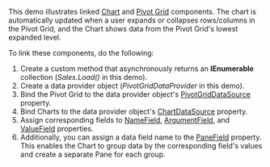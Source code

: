 This demo illustrates linked [Chart](https://docs.devexpress.com/Blazor/DevExpress.Blazor.DxChart-1) and [Pivot Grid](https://docs.devexpress.com/Blazor/DevExpress.Blazor.DxPivotGrid-1) components. The chart is automatically updated when a user expands or collapses rows/columns in the Pivot Grid, and the Chart shows data from the Pivot Grid's lowest expanded level.

To link these components, do the following:

1.  Create a custom method that asynchronously returns an **IEnumerable<T>** collection (_Sales.Load()_ in this demo).
2.  Create a data provider object (_PivotGridDataProvider_ in this demo).
3.  Bind the Pivot Grid to the data provider object's [PivotGridDataSource](https://docs.devexpress.com/Blazor/DevExpress.Blazor.DxPivotGridDataProvider-1.PivotGridDataSource) property.
4.  Bind Charts to the data provider object's [ChartDataSource](https://docs.devexpress.com/Blazor/DevExpress.Blazor.DxPivotGridDataProvider-1.ChartDataSource) property.
5.  Assign corresponding fields to [NameField](https://docs.devexpress.com/Blazor/DevExpress.Blazor.DxChartCommonSeries-4.NameField), [ArgumentField](https://docs.devexpress.com/Blazor/DevExpress.Blazor.DxChartCommonSeries-4.ArgumentField), and [ValueField](https://docs.devexpress.com/Blazor/DevExpress.Blazor.DxChartCommonSeries-4.ValueField) properties.
6.  Additionally, you can assign a data field name to the [PaneField](https://docs.devexpress.com/Blazor/DevExpress.Blazor.DxChartCommonSeries-4.PaneField) property. This enables the Chart to group data by the corresponding field's values and create a separate Pane for each group.
